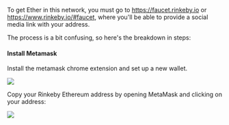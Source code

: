 To get Ether in this network, you must go to https://faucet.rinkeby.io or https://www.rinkeby.io/#faucet, where you'll be able to provide a social media link with your address.

The process is a bit confusing, so here's the breakdown in steps:

#### Install Metamask
Install the metamask chrome extension and set up a new wallet.

![](https://github.com/fenago/katacoda-scenarios/raw/master/mastering-ethereum/ethereum-deployment-testnet/steps/4/metamask.JPG)


Copy your Rinkeby Ethereum address by opening MetaMask and clicking on your address:

![](https://github.com/fenago/katacoda-scenarios/raw/master/mastering-ethereum/ethereum-deployment-testnet/steps/4/account.JPG)

